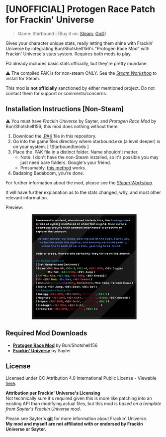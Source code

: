 # [UNOFFICIAL] Protogen Race Patch for Frackin' Universe 
> Game: Starbound | (Buy it on: [Steam](https://store.steampowered.com/app/211820/Starbound/), [GoG](https://www.gog.com/en/game/starbound))

Gives your character unique stats, really letting them shine with Frackin' Universe by integrating Bun/Shotshell156's "Protogen Race Mod" with Frackin' Universe's stats system. Requires both mods to play.

FU already includes basic stats officially, but they're pretty mundane.

⚠ The compiled PAK is for non-steam ONLY. See the [*Steam Workshop*](https://steamcommunity.com/sharedfiles/filedetails/?id=2808096136) to install for Steam.

This mod is **not officially** sanctioned by either mentioned project. Do not contact them for support or comments/concerns. 
   
## Installation Instructions [Non-Steam]
⚠ You must have *Frackin Universe* by Sayter, and *Protogen Race Mod* by Bun/Shotshell156; this mod does nothing without them.
1. Download the [.PAK](https://github.com/CanadianVice/FU_Protogen-Race-Patch_UNOFFICIAL/blob/main/fu_protogen1_racepatch.pak) file in this repository. 
2. Go into the game files directory where starbound.exe (a level deeper) is on your system.
[ \Starbound\mods ]
3. Place the .PAK file in a distinct folder. Name shouldn't matter.
    * Note: I don't have the non-Steam installed, so it's possible you may just need bare folders. Google's your friend.
    * Presumably, [this method](https://starbounder.org/Mods/Installation#Install_Guide_for_Starbound_Mods) works.
4. Badabing Badaboom, you're done.
	 
For further information about the mod, please see the [*Steam Workshop*](https://steamcommunity.com/sharedfiles/filedetails/?id=2808096136).
  
It will have further explanation as to the stats changed, why, and most other relevant information.
  
Preview:
<div align="center">
<img src="https://github.com/CanadianVice/FU_Protogen-Race-Patch_UNOFFICIAL/blob/main/related_files/steam_listing/stats_ss.png" alt="Screenshot of Protogen Species Description Post-Patch" width="337px" height="337px">
</div>
  
## Required Mod Downloads
* [**Protogen Race Mod**](https://community.playstarbound.com/resources/protogen-race.5802/) by Bun/Shotshell156
* [**Frackin' Universe**](https://github.com/sayterdarkwynd/FrackinUniverse) by Sayter

## License
Licensed under CC Attribution 4.0 International Public License - Viewable [here](https://creativecommons.org/licenses/by/4.0/legalcode).

**Attribution per Frackin' Universe's Licensing**  
Not technically sure it's required given this is more like patching into an existing API than modifying actual files, but this mod is *based on a template from Sayter's Frackin Universe mod*. 

Please see Sayter's [**git**](https://github.com/sayterdarkwynd/FrackinUniverse) for more information about Frackin' Universe.  
**My mod and myself are not affiliated with or endorsed by Frackin Universe or Sayter.**


